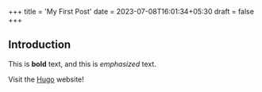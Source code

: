 +++
title = 'My First Post'
date = 2023-07-08T16:01:34+05:30
draft = false
+++

## Introduction

This is **bold** text, and this is *emphasized* text.

Visit the [Hugo](https://gohugo.io) website!